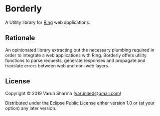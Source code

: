 # Borderly

A Utility library for [Ring](https://github.com/ring-clojure) web applications.

## Rationale

An opinionated library extracting out the necessary plumbing required in order to integrate a web applications with Ring. Borderly offers utility functions to parse requests, generate responses and propagate and translate errors between web and non-web layers.

## License

Copyright © 2019 Varun Sharma (varunited@gmail.com)

Distributed under the Eclipse Public License either version 1.0 or (at your option) any later version.
